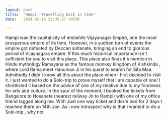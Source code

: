 ```yaml
---
layout: post
title:  "Hampi: Travelling back in time"
date:   2024-02-16 22:35:27 +0530

---
```

Hampi was the capital city of erstwhile Vijayanagar Empire, one the most prosperous empire of its time. However, in a sudden turn of events the empire got defeated by Deccan sultanate, bringing an end to glorious period of Vijaynagara empire.
 If this much historical importance isn't sufficient for you to visit this place.
This place also finds it's mention in Hindu mythology Ramayana as the famous monkey kingdom of Kishkinda , where Lord Rama meet Hanuman Ji in his quest to search for Sita Maa.
Admittedly I didn't know all this about the place when I first decided to visit it. I just wanted to do a Solo-trip to prove myself that I am capable of one! I shortlisted it based on the advice of one of my relative due to my fondness for arts and culture. In the spur of the moment, I booked the tickets from Bangalore to Hosapete (nearest railway Jn to Hampi) with one of my office friend tagged along me. With Just one way ticket and dorm bed for 2 days I reached there on 14th Jan.
As i now introspect why is that i wanted to do a Solo-trip , why not

<!--stackedit_data:
eyJoaXN0b3J5IjpbOTQxNzc4NjEyLC00OTQ4NDUwODksLTUwOD
k3MTg0LC0xMDE3NzcwNDUxLC0xMjAzMzY4NDQ3LDg3NDYzMDEw
NSwyMTA2NzQ1OTksLTc4NzkyOTQ5OSwtMzY1MTc2OTE0LC0yMD
g4NzQ2NjEyLC0zMzI0NTUzNjNdfQ==
-->